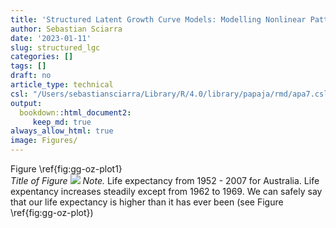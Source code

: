 ```yaml
---
title: 'Structured Latent Growth Curve Models: Modelling Nonlinear Patterns of Change with Latent Variables'
author: Sebastian Sciarra
date: '2023-01-11'
slug: structured_lgc
categories: []
tags: []
draft: no
article_type: technical
csl: "/Users/sebastiansciarra/Library/R/4.0/library/papaja/rmd/apa7.csl"
output:
  bookdown::html_document2:
     keep_md: true
always_allow_html: true
image: Figures/ 
---   
```



<div class= "figure"> <caption class = "figTop"> <span class="figLabel">Figure \ref{fig:gg-oz-plot1}</span> <br> <span class = "figTitle"> <em>Title of Figure</em></span> </caption> <img src=gg-oz-plot-1.png> <span class="figNote"><em>Note. </em>Life expectancy from 1952 - 2007 for Australia. Life expentancy increases steadily except from 1962 to 1969. We can safely say that our life expectancy is higher than it has ever been (see Figure \ref{fig:gg-oz-plot})</span> </div>
